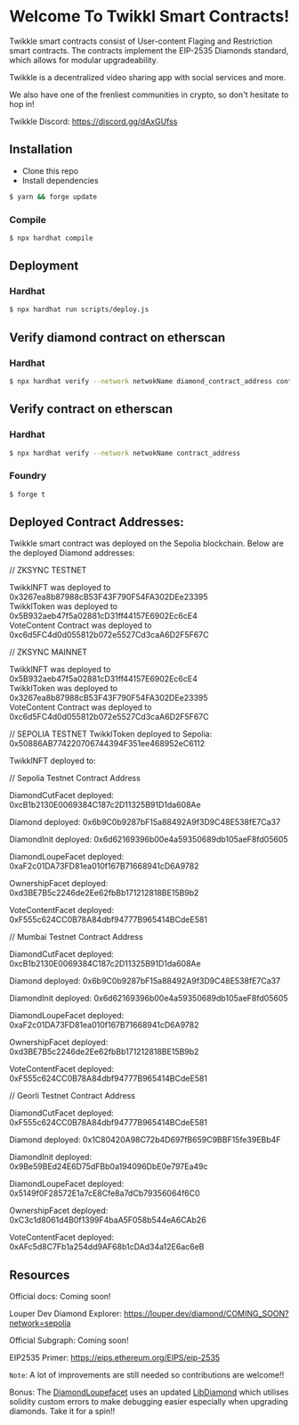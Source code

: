 # Welcome To Twikkl Smart Contracts!

Twikkle smart contracts consist of User-content Flaging and Restriction smart contracts. The contracts implement the EIP-2535 Diamonds standard, which allows for modular upgradeability.

Twikkle is a decentralized video sharing app with social services and more.

We also have one of the frenliest communities in crypto, so don't hesitate to hop in!

Twikkle Discord: https://discord.gg/dAxGUfss


## Installation

- Clone this repo
- Install dependencies

```bash
$ yarn && forge update
```

### Compile

```bash
$ npx hardhat compile
```

## Deployment

### Hardhat

```bash
$ npx hardhat run scripts/deploy.js
```

## Verify diamond contract on etherscan

### Hardhat

```bash
$ npx hardhat verify --network netwokName diamond_contract_address contract_owner_address diamondcut_facet_address
```

## Verify contract on etherscan

### Hardhat

```bash
$ npx hardhat verify --network netwokName contract_address
```

### Foundry

```bash
$ forge t
```


## Deployed Contract Addresses:

Twikkle smart contract was deployed on the Sepolia blockchain. Below are the deployed Diamond addresses:

// ZKSYNC TESTNET

TwikklNFT was deployed to 0x3267ea8b87988cB53F43F790F54FA302DEe23395<br>
TwikklToken was deployed to 0x5B932aeb47f5a02881cD31ff44157E6902Ec6cE4<br>
VoteContent Contract was deployed to 0xc6d5FC4d0d055812b072e5527Cd3caA6D2F5F67C<br>

// ZKSYNC MAINNET

TwikklNFT was deployed to 
0x5B932aeb47f5a02881cD31ff44157E6902Ec6cE4<br>
TwikklToken was deployed to 
0x3267ea8b87988cB53F43F790F54FA302DEe23395<br>
VoteContent Contract was deployed to 
0xc6d5FC4d0d055812b072e5527Cd3caA6D2F5F67C<br>

// SEPOLIA TESTNET
TwikklToken deployed to Sepolia: 0x50886AB774220706744394F351ee468952eC6112

TwikklNFT deployed to:

// Sepolia Testnet Contract Address

DiamondCutFacet deployed: 0xcB1b2130E0069384C187c2D11325B91D1da608Ae

Diamond deployed: 0x6b9C0b9287bF15a88492A9f3D9C48E538fE7Ca37

DiamondInit deployed: 0x6d62169396b00e4a59350689db105aeF8fd05605

DiamondLoupeFacet deployed: 0xaF2c01DA73FD81ea010f167B71668941cD6A9782

OwnershipFacet deployed: 0xd3BE7B5c2246de2Ee62fbBb171212818BE15B9b2

VoteContentFacet deployed: 0xF555c624CC0B78A84dbf94777B965414BCdeE581


// Mumbai Testnet Contract Address

DiamondCutFacet deployed: 0xcB1b2130E0069384C187c2D11325B91D1da608Ae<br>

Diamond deployed: 0x6b9C0b9287bF15a88492A9f3D9C48E538fE7Ca37<br>

DiamondInit deployed: 0x6d62169396b00e4a59350689db105aeF8fd05605<br>

DiamondLoupeFacet deployed: 0xaF2c01DA73FD81ea010f167B71668941cD6A9782<br>

OwnershipFacet deployed: 0xd3BE7B5c2246de2Ee62fbBb171212818BE15B9b2<br>

VoteContentFacet deployed: 0xF555c624CC0B78A84dbf94777B965414BCdeE581<br>


// Georli Testnet Contract Address

DiamondCutFacet deployed: 0xF555c624CC0B78A84dbf94777B965414BCdeE581

Diamond deployed: 0x1C80420A98C72b4D697fB659C9BBF15fe39EBb4F

DiamondInit deployed: 0x9Be59BEd24E6D75dFBb0a194096DbE0e797Ea49c

DiamondLoupeFacet deployed: 0x5149f0F28572E1a7cE8Cfe8a7dCb79356064f6C0

OwnershipFacet deployed: 0xC3c1d8061d4B0f1399F4baA5F058b544eA6CAb26

VoteContentFacet deployed: 0xAFc5d8C7Fb1a254dd9AF68b1cDAd34a12E6ac6eB


## Resources
Official docs: Coming soon!

Louper Dev Diamond Explorer: https://louper.dev/diamond/COMING_SOON?network=sepolia

Official Subgraph: Coming soon!

EIP2535 Primer: https://eips.ethereum.org/EIPS/eip-2535

`Note`: A lot of improvements are still needed so contributions are welcome!!

Bonus: The [DiamondLoupefacet](contracts/facets/DiamondLoupeFacet.sol) uses an updated [LibDiamond](contracts/libraries//LibDiamond.sol) which utilises solidity custom errors to make debugging easier especially when upgrading diamonds. Take it for a spin!!


